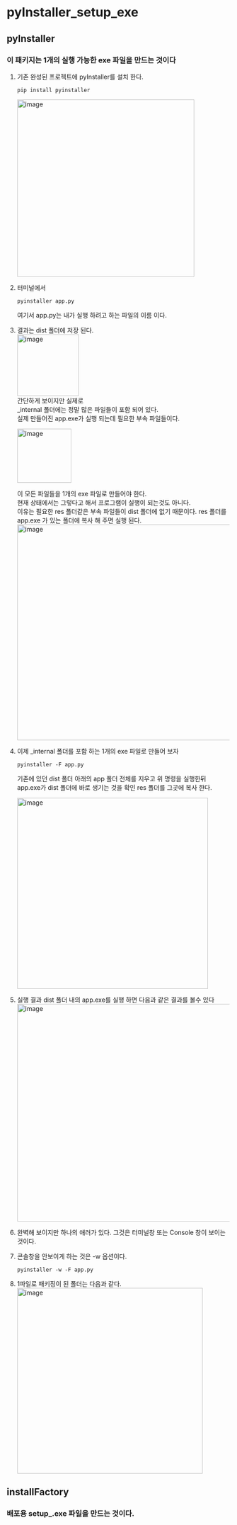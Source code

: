 # pyInstaller_setup_exe
## pyInstaller
### 이 패키지는 1개의 실행 가능한 exe 파일을 만드는 것이다      
1. 기존 완성된 프로젝트에 pyInstaller를 설치 한다.
   ```
   pip install pyinstaller
   ```
   <img width="400" alt="image" src="https://github.com/user-attachments/assets/da112ce8-6320-47fc-801e-5979dcc46419" />

2. 터미널에서
   ```
   pyinstaller app.py
   ```
   여기서 app.py는 내가 실행 하려고 하는 파일의 이름 이다.
   
3. 결과는 dist 폴더에 저장 된다.   
   <img width="139" alt="image" src="https://github.com/user-attachments/assets/3ef787ad-7b28-4e6a-86b4-66efcaccb60c" />    
   간단하게 보이지만 실제로    
   _internal 폴더에는 정말 많은 파일들이 포함 되어 있다.    
   실제 만들어진 app.exe가 실행 되는데 필요한 부속 파일들이다.    

   <img width="122" alt="image" src="https://github.com/user-attachments/assets/76042284-3b20-4c49-af88-d8aaeca0e6d6" />

   이 모든 파일들을 1개의 exe 파일로 만들어야 한다.    
   현재 상태에서는 그렇다고 해서 프로그램이 실행이 되는것도 아니다.     
   이유는 필요한 res 폴더같은 부속 파일들이 dist 폴더에 없기 때문이다.
   res 폴더를 app.exe 가 있는 폴더에 복사 해 주면 실행 된다.    
   <img width="487" alt="image" src="https://github.com/user-attachments/assets/19cdb632-48d7-42d3-8ecd-b3c4442d882a" />

4. 이제 _internal 폴더를 포함 하는 1개의 exe 파일로 만들어 보자
   ```
   pyinstaller -F app.py
   ```
   기존에 있던 dist 폴더 아래의 app 폴더 전체를 지우고
   위 명령을 실행한뒤    
   app.exe가 dist 폴더에 바로 생기는 것을 확인
   res 폴더를 그곳에 복사 한다.

   <img width="431" alt="image" src="https://github.com/user-attachments/assets/faeed5cc-3103-4584-b07b-868a87e5de44" />

5. 실행 결과
   dist 폴더 내의 app.exe를 실행 하면 다음과 같은 결과를 볼수 있다
   <img width="491" alt="image" src="https://github.com/user-attachments/assets/296cad44-469b-4dd0-96fe-7f52632700f7" />
6. 완벽해 보이지만 하나의 애러가 있다.  그것은 터미널창 또는 Console 창이 보이는 것이다.      
7. 콘솔창을 안보이게 하는 것은 -w 옵션이다.
   ```
   pyinstaller -w -F app.py
   ```   
8. 1파일로 패키징이 된 폴더는 다음과 같다.
   <img width="419" alt="image" src="https://github.com/user-attachments/assets/29096aa8-d99f-4621-8ada-41c3489aea4b" />

## installFactory 
### 배포용 setup_.exe 파일을 만드는 것이다. 

   
   
   
      
      
 
   


   
   
   

   
